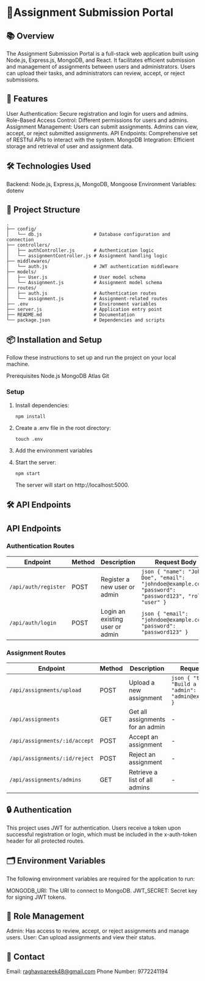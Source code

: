 # 📝Assignment Submission Portal

## 📚 Overview

The Assignment Submission Portal is a full-stack web application built using Node.js, Express.js, MongoDB, and React. It facilitates efficient submission and management of assignments between users and administrators. Users can upload their tasks, and administrators can review, accept, or reject submissions.

## 🚀 Features
User Authentication: Secure registration and login for users and admins.
Role-Based Access Control: Different permissions for users and admins.
Assignment Management:
Users can submit assignments.
Admins can view, accept, or reject submitted assignments.
API Endpoints: Comprehensive set of RESTful APIs to interact with the system.
MongoDB Integration: Efficient storage and retrieval of user and assignment data.

## 🛠️ Technologies Used
Backend: Node.js, Express.js, MongoDB, Mongoose
Environment Variables: dotenv

## 📂 Project Structure

```
.
├── config/
│   └── db.js                   # Database configuration and connection
├── controllers/
│   ├── authController.js       # Authentication logic
│   └── assignmentController.js # Assignment handling logic
├── middlewares/
│   └── auth.js                 # JWT authentication middleware
├── models/
│   ├── User.js                 # User model schema
│   └── Assignment.js           # Assignment model schema
├── routes/
│   ├── auth.js                 # Authentication routes
│   └── assignment.js           # Assignment-related routes
├── .env                        # Environment variables
├── server.js                   # Application entry point
├── README.md                   # Documentation
└── package.json                # Dependencies and scripts
```

## 📦 Installation and Setup

Follow these instructions to set up and run the project on your local machine.

Prerequisites
Node.js 
MongoDB Atlas
Git

### Setup
1. Install dependencies:
   ```
   npm install
   ```
2. Create a .env file in the root directory:
   ```
   touch .env
   ```
3. Add the environment variables

4. Start the server:
   ```
   npm start
   ```
   The server will start on http://localhost:5000.

## 🛠️ API Endpoints

## API Endpoints

### Authentication Routes

| Endpoint                | Method | Description                       | Request Body                                                                                         |
|-------------------------|--------|-----------------------------------|------------------------------------------------------------------------------------------------------|
| `/api/auth/register`    | POST   | Register a new user or admin      | ```json { "name": "John Doe", "email": "johndoe@example.com", "password": "password123", "role": "user" } ``` |
| `/api/auth/login`       | POST   | Login an existing user or admin   | ```json { "email": "johndoe@example.com", "password": "password123" } ```                            |

### Assignment Routes

| Endpoint                           | Method | Description                          | Request Body                                                                                           |
|------------------------------------|--------|--------------------------------------|--------------------------------------------------------------------------------------------------------|
| `/api/assignments/upload`          | POST   | Upload a new assignment              | ```json { "task": "Build a REST API", "admin": "admin@example.com" } ```                                |
| `/api/assignments`                 | GET    | Get all assignments for an admin     | -                                                                                                      |
| `/api/assignments/:id/accept`      | POST   | Accept an assignment                 | -                                                                                                      |
| `/api/assignments/:id/reject`      | POST   | Reject an assignment                 | -                                                                                                      |
| `/api/assignments/admins`          | GET    | Retrieve a list of all admins        | -                                                                                                      |


## 🔒 Authentication
This project uses JWT for authentication. Users receive a token upon successful registration or login, which must be included in the x-auth-token header for all protected routes.

## 🗂️ Environment Variables
The following environment variables are required for the application to run:

MONGODB_URI: The URI to connect to MongoDB.
JWT_SECRET: Secret key for signing JWT tokens.

## 👤 Role Management
Admin: Has access to review, accept, or reject assignments and manage users.
User: Can upload assignments and view their status.

## 📧 Contact
Email: raghavpareek48@gmail.com
Phone Number: 9772241194
